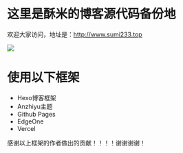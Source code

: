 # 这里是酥米的博客源代码备份地

欢迎大家访问，地址是：http://www.sumi233.top

![](https://cdn.sumi233.top/gh/huang233893/blog-image-bed@main/top/huang233893/imgs/blog/gitPages.png)

# 使用以下框架

- Hexo博客框架
- Anzhiyu主题
- Github Pages
- EdgeOne
- Vercel

感谢以上框架的作者做出的贡献！！！！谢谢谢谢！